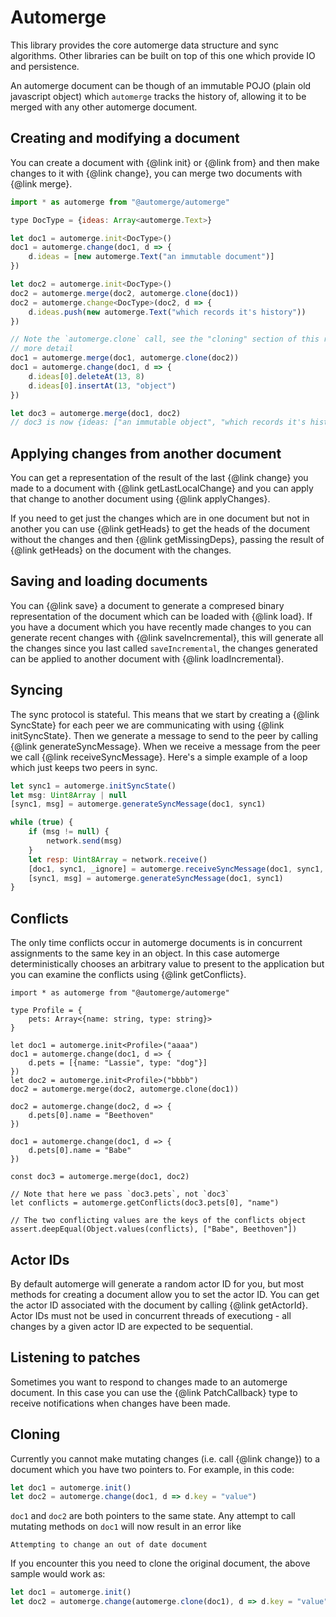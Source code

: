 # Automerge

This library provides the core automerge data structure and sync algorithms.
Other libraries can be built on top of this one which provide IO and
persistence.

An automerge document can be though of an immutable POJO (plain old javascript
object) which `automerge` tracks the history of, allowing it to be merged with
any other automerge document.

## Creating and modifying a document

You can create a document with {@link init} or {@link from} and then make
changes to it with {@link change}, you can merge two documents with {@link
merge}.

```javascript
import * as automerge from "@automerge/automerge"

type DocType = {ideas: Array<automerge.Text>}

let doc1 = automerge.init<DocType>()
doc1 = automerge.change(doc1, d => {
    d.ideas = [new automerge.Text("an immutable document")]
})

let doc2 = automerge.init<DocType>()
doc2 = automerge.merge(doc2, automerge.clone(doc1))
doc2 = automerge.change<DocType>(doc2, d => {
    d.ideas.push(new automerge.Text("which records it's history"))
})

// Note the `automerge.clone` call, see the "cloning" section of this readme for
// more detail
doc1 = automerge.merge(doc1, automerge.clone(doc2))
doc1 = automerge.change(doc1, d => {
    d.ideas[0].deleteAt(13, 8)
    d.ideas[0].insertAt(13, "object")
})

let doc3 = automerge.merge(doc1, doc2)
// doc3 is now {ideas: ["an immutable object", "which records it's history"]}
```

## Applying changes from another document

You can get a representation of the result of the last {@link change} you made
to a document with {@link getLastLocalChange} and you can apply that change to
another document using {@link applyChanges}.

If you need to get just the changes which are in one document but not in another
you can use {@link getHeads} to get the heads of the document without the
changes and then {@link getMissingDeps}, passing the result of {@link getHeads}
on the document with the changes.

## Saving and loading documents

You can {@link save} a document to generate a compresed binary representation of
the document which can be loaded with {@link load}. If you have a document which
you have recently made changes to you can generate recent changes with {@link
saveIncremental}, this will generate all the changes since you last called
`saveIncremental`, the changes generated can be applied to another document with
{@link loadIncremental}.

## Syncing

The sync protocol is stateful. This means that we start by creating a {@link
SyncState} for each peer we are communicating with using {@link initSyncState}.
Then we generate a message to send to the peer by calling {@link
generateSyncMessage}. When we receive a message from the peer we call {@link
receiveSyncMessage}. Here's a simple example of a loop which just keeps two
peers in sync.


```javascript
let sync1 = automerge.initSyncState()
let msg: Uint8Array | null
[sync1, msg] = automerge.generateSyncMessage(doc1, sync1)

while (true) {
    if (msg != null) {
        network.send(msg)
    }
    let resp: Uint8Array = network.receive()
    [doc1, sync1, _ignore] = automerge.receiveSyncMessage(doc1, sync1, resp)
    [sync1, msg] = automerge.generateSyncMessage(doc1, sync1)
}
```


## Conflicts

The only time conflicts occur in automerge documents is in concurrent
assignments to the same key in an object. In this case automerge
deterministically chooses an arbitrary value to present to the application but
you can examine the conflicts using {@link getConflicts}.

```
import * as automerge from "@automerge/automerge"

type Profile = {
    pets: Array<{name: string, type: string}>
}

let doc1 = automerge.init<Profile>("aaaa")
doc1 = automerge.change(doc1, d => {
    d.pets = [{name: "Lassie", type: "dog"}]
})
let doc2 = automerge.init<Profile>("bbbb")
doc2 = automerge.merge(doc2, automerge.clone(doc1))

doc2 = automerge.change(doc2, d => {
    d.pets[0].name = "Beethoven"
})

doc1 = automerge.change(doc1, d => {
    d.pets[0].name = "Babe"
})

const doc3 = automerge.merge(doc1, doc2)

// Note that here we pass `doc3.pets`, not `doc3`
let conflicts = automerge.getConflicts(doc3.pets[0], "name")

// The two conflicting values are the keys of the conflicts object
assert.deepEqual(Object.values(conflicts), ["Babe", Beethoven"])
```

## Actor IDs

By default automerge will generate a random actor ID for you, but most methods
for creating a document allow you to set the actor ID. You can get the actor ID
associated with the document by calling {@link getActorId}. Actor IDs must not
be used in concurrent threads of executiong - all changes by a given actor ID
are expected to be sequential. 


## Listening to patches

Sometimes you want to respond to changes made to an automerge document. In this
case you can use the {@link PatchCallback} type to receive notifications when
changes have been made.

## Cloning

Currently you cannot make mutating changes (i.e. call {@link change}) to a
document which you have two pointers to. For example, in this code:

```javascript
let doc1 = automerge.init()
let doc2 = automerge.change(doc1, d => d.key = "value")
```

`doc1` and `doc2` are both pointers to the same state. Any attempt to call
mutating methods on `doc1` will now result in an error like

    Attempting to change an out of date document
    
If you encounter this you need to clone the original document, the above sample
would work as:

```javascript
let doc1 = automerge.init()
let doc2 = automerge.change(automerge.clone(doc1), d => d.key = "value")
```
